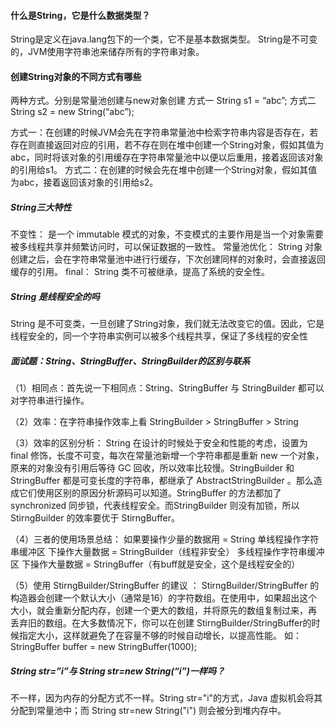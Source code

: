#### 什么是String，它是什么数据类型？
String是定义在java.lang包下的一个类，它不是基本数据类型。
String是不可变的，JVM使用字符串池来储存所有的字符串对象。

#### 创建String对象的不同方式有哪些
两种方式。分别是常量池创建与new对象创建
方式一 String s1 = “abc”;
方式二 String s2 = new String(“abc”);

方式一：在创建的时候JVM会先在字符串常量池中检索字符串内容是否存在，若存在则直接返回对应的引用，若不存在则在堆中创建一个String对象，假如其值为abc，同时将该对象的引用缓存在字符串常量池中以便以后重用，接着返回该对象的引用给s1。
方式二：在创建的时候会先在堆中创建一个String对象，假如其值为abc，接着返回该对象的引用给s2。

##### String三大特性
不变性： 是一个 immutable 模式的对象，不变模式的主要作用是当一个对象需要被多线程共享并频繁访问时，可以保证数据的一致性。
常量池优化： String 对象创建之后，会在字符串常量池中进⾏行缓存，下次创建同样的对象时，会直接返回缓存的引用。
final： String 类不可被继承，提⾼了系统的安全性。

##### String 是线程安全的吗
String 是不可变类，一旦创建了String对象，我们就无法改变它的值。因此，它是线程安全的，同一个字符串实例可以被多个线程共享，保证了多线程的安全性

##### 面试题：String、StringBuffer、StringBuilder的区别与联系
（1）相同点：首先说一下相同点：String、StringBuffer 与 StringBuilder 都可以对字符串进行操作。

（2）效率：在字符串操作效率上看 StringBuilder >  StringBuffer  >  String

（3）效率的区别分析：
      String 在设计的时候处于安全和性能的考虑，设置为 final 修饰，长度不可变，每次在常量池新增一个字符串都是重新 new 一个对象，原来的对象没有引用后等待 GC 回收，所以效率比较慢。StringBuilder 和 StringBuffer 都是可变长度的字符串，都继承了 AbstractStringBuilder 。那么造成它们使用区别的原因分析源码可以知道。StringBuffer 的方法都加了 synchronized 同步锁，代表线程安全。而StringBuilder 则没有加锁，所以 StirngBuilder 的效率要优于 StirngBuffer。

（4）三者的使用场景总结：
             如果要操作少量的数据用 = String
            单线程操作字符串缓冲区 下操作大量数据 = StringBuilder（线程非安全）
            多线程操作字符串缓冲区 下操作大量数据 = StringBuffer（有buff就是安全，这个是线程安全的）

（5）使用 StirngBuilder/StringBuffer 的建议 ：
 StirngBuilder/StringBuffer 的构造器会创建一个默认大小（通常是16）的字符数组。在使用中，如果超出这个大小，就会重新分配内存，创建一个更大的数组，并将原先的数组复制过来，再 丢弃旧的数组。在大多数情况下，你可以在创建 StirngBuilder/StringBuffer的时候指定大小，这样就避免了在容量不够的时候自动增长，以提高性能。
如：StringBuffer buffer = new StringBuffer(1000);

##### String str=”i”与 String str=new String(“i”)一样吗？
不一样，因为内存的分配方式不一样。String str="i"的方式，Java 虚拟机会将其分配到常量池中；而 String str=new String("i") 则会被分到堆内存中。
